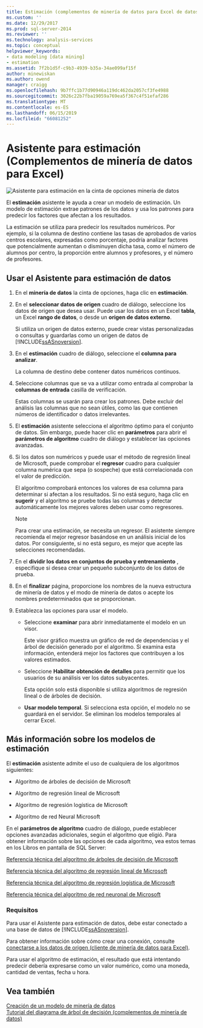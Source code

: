 ```yaml
---
title: Estimación (complementos de minería de datos para Excel de datos) del Asistente | Microsoft Docs
ms.custom: ''
ms.date: 12/29/2017
ms.prod: sql-server-2014
ms.reviewer: ''
ms.technology: analysis-services
ms.topic: conceptual
helpviewer_keywords:
- data modeling [data mining]
- estimation
ms.assetid: 7f2b1d5f-c9b3-4939-b35a-34ae099af15f
author: minewiskan
ms.author: owend
manager: craigg
ms.openlocfilehash: 9b7ffc1b77d90946a119dc462da2057cf3fe4988
ms.sourcegitcommit: 3026c22b7fba19059a769ea5f367c4f51efaf286
ms.translationtype: MT
ms.contentlocale: es-ES
ms.lasthandoff: 06/15/2019
ms.locfileid: "66081252"
---
```

# <a name="estimate-wizard-data-mining-add-ins-for-excel"></a>Asistente para estimación (Complementos de minería de datos para Excel)
  ![Asistente para estimación en la cinta de opciones minería de datos](media/dmc-estimate.gif "Asistente para estimación en la cinta de opciones minería de datos")  
  
 El **estimación** asistente le ayuda a crear un modelo de estimación. Un modelo de estimación extrae patrones de los datos y usa los patrones para predecir los factores que afectan a los resultados.  
  
 La estimación se utiliza para predecir los resultados numéricos. Por ejemplo, si la columna de destino contiene las tasas de aprobados de varios centros escolares, expresadas como porcentaje, podría analizar factores que potencialmente aumentan o disminuyen dicha tasa, como el número de alumnos por centro, la proporción entre alumnos y profesores, y el número de profesores.  
  
## <a name="using-the-estimate-data-wizard"></a>Usar el Asistente para estimación de datos  
  
1.  En el **minería de datos** la cinta de opciones, haga clic en **estimación**.  
  
2.  En el **seleccionar datos de origen** cuadro de diálogo, seleccione los datos de origen que desea usar. Puede usar los datos en un Excel **tabla**, un Excel **rango de datos**, o desde un **origen de datos externo**.  
  
     Si utiliza un origen de datos externo, puede crear vistas personalizadas o consultas y guardarlas como un origen de datos de [!INCLUDE[ssASnoversion](../includes/ssasnoversion-md.md)].  
  
3.  En el **estimación** cuadro de diálogo, seleccione el **columna para analizar**.  
  
     La columna de destino debe contener datos numéricos continuos.  
  
4.  Seleccione columnas que se va a utilizar como entrada al comprobar la **columnas de entrada** casilla de verificación.  
  
     Estas columnas se usarán para crear los patrones. Debe excluir del análisis las columnas que no sean útiles, como las que contienen números de identificador o datos irrelevantes.  
  
5.  El **estimación** asistente selecciona el algoritmo óptimo para el conjunto de datos. Sin embargo, puede hacer clic en **parámetros** para abrir el **parámetros de algoritmo** cuadro de diálogo y establecer las opciones avanzadas.  
  
6.  Si los datos son numéricos y puede usar el método de regresión lineal de Microsoft, puede comprobar el **regresor** cuadro para cualquier columna numérica que sepa (o sospeche) que está correlacionada con el valor de predicción.  
  
     El algoritmo comprobará entonces los valores de esa columna para determinar si afectan a los resultados. Si no está seguro, haga clic en **sugerir** y el algoritmo se pruebe todas las columnas y detectar automáticamente los mejores valores deben usar como regresores.  
  
    > [!NOTE]  
    >  Para crear una estimación, se necesita un regresor. El asistente siempre recomienda el mejor regresor basándose en un análisis inicial de los datos. Por consiguiente, si no está seguro, es mejor que acepte las selecciones recomendadas.  
  
7.  En el **dividir los datos en conjuntos de prueba y entrenamiento** , especifique si desea crear un pequeño subconjunto de los datos de prueba.  
  
8.  En el **finalizar** página, proporcione los nombres de la nueva estructura de minería de datos y el modo de minería de datos o acepte los nombres predeterminados que se proporcionan.  
  
9. Establezca las opciones para usar el modelo.  
  
    -   Seleccione **examinar** para abrir inmediatamente el modelo en un visor.  
  
         Este visor gráfico muestra un gráfico de red de dependencias y el árbol de decisión generado por el algoritmo. Si examina esta información, entenderá mejor los factores que contribuyen a los valores estimados.  
  
    -   Seleccione **Habilitar obtención de detalles** para permitir que los usuarios de su análisis ver los datos subyacentes.  
  
         Esta opción solo está disponible si utiliza algoritmos de regresión lineal o de árboles de decisión.  
  
    -   **Usar modelo temporal**. Si selecciona esta opción, el modelo no se guardará en el servidor. Se eliminan los modelos temporales al cerrar Excel.  
  
## <a name="more-about-estimation-models"></a>Más información sobre los modelos de estimación  
 El **estimación** asistente admite el uso de cualquiera de los algoritmos siguientes:  
  
-   Algoritmo de árboles de decisión de Microsoft  
  
-   Algoritmo de regresión lineal de Microsoft  
  
-   Algoritmo de regresión logística de Microsoft  
  
-   Algoritmo de red Neural Microsoft  
  
 En el **parámetros de algoritmo** cuadro de diálogo, puede establecer opciones avanzadas adicionales, según el algoritmo que eligió. Para obtener información sobre las opciones de cada algoritmo, vea estos temas en los Libros en pantalla de SQL Server:  
  
 [Referencia técnica del algoritmo de árboles de decisión de Microsoft](data-mining/microsoft-decision-trees-algorithm-technical-reference.md)  
  
 [Referencia técnica del algoritmo de regresión lineal de Microsoft](data-mining/microsoft-linear-regression-algorithm-technical-reference.md)  
  
 [Referencia técnica del algoritmo de regresión logística de Microsoft](data-mining/microsoft-logistic-regression-algorithm-technical-reference.md)  
  
 [Referencia técnica del algoritmo de red neuronal de Microsoft](data-mining/microsoft-neural-network-algorithm-technical-reference.md)  
  
### <a name="requirements"></a>Requisitos  
 Para usar el Asistente para estimación de datos, debe estar conectado a una base de datos de [!INCLUDE[ssASnoversion](../includes/ssasnoversion-md.md)].  
  
 Para obtener información sobre cómo crear una conexión, consulte [conectarse a los datos de origen &#40;cliente de minería de datos para Excel&#41;](connect-to-source-data-data-mining-client-for-excel.md).  
  
 Para usar el algoritmo de estimación, el resultado que está intentando predecir debería expresarse como un valor numérico, como una moneda, cantidad de ventas, fecha u hora.  
  
## <a name="see-also"></a>Vea también  
 [Creación de un modelo de minería de datos](creating-a-data-mining-model.md)   
 [Tutorial del diagrama de árbol de decisión &#40;complementos de minería de datos&#41;](decision-tree-diagram-walkthrough-data-mining-add-ins.md)  
  
  
